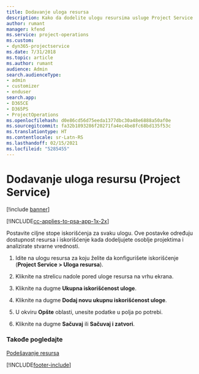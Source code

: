 ```yaml
---
title: Dodavanje uloga resursa
description: Kako da dodelite ulogu resursima usluge Project Service
author: rumant
manager: kfend
ms.service: project-operations
ms.custom:
- dyn365-projectservice
ms.date: 7/31/2018
ms.topic: article
ms.author: rumant
audience: Admin
search.audienceType:
- admin
- customizer
- enduser
search.app:
- D365CE
- D365PS
- ProjectOperations
ms.openlocfilehash: d0e86cd56d75eeda1377dbc30a48e6888a50af0e
ms.sourcegitcommit: fa32b1893286f20271fa4ec4be8fc68bd135f53c
ms.translationtype: HT
ms.contentlocale: sr-Latn-RS
ms.lasthandoff: 02/15/2021
ms.locfileid: "5285455"
---
```

# <a name="add-resource-roles-project-service"></a>Dodavanje uloga resursu (Project Service)

[!include [banner](../includes/psa-now-project-operations.md)]

[!INCLUDE[cc-applies-to-psa-app-1x-2x](../includes/cc-applies-to-psa-app-1x-2x.md)]

Postavite ciljne stope iskorišćenja za svaku ulogu. Ove postavke određuju dostupnost resursa i iskorišćenje kada dodeljujete osoblje projektima i analizirate stvarne vrednosti.  
  
1.  Idite na ulogu resursa za koju želite da konfigurišete iskorišćenje (**Project Service > Uloga resursa**).  
  
2.  Kliknite na strelicu nadole pored uloge resursa na vrhu ekrana.  
  
3.  Kliknite na dugme **Ukupna iskorišćenost uloge**.  
  
4.  Kliknite na dugme **Dodaj novu ukupnu iskorišćenost uloge**.  
  
5.  U okviru **Opšte** oblasti, unesite podatke u polja po potrebi.  
  
6.  Kliknite na dugme **Sačuvaj** ili **Sačuvaj i zatvori**.  
  
### <a name="see-also"></a>Takođe pogledajte  
 [Podešavanje resursa](../psa/set-up-resources.md)


[!INCLUDE[footer-include](../includes/footer-banner.md)]